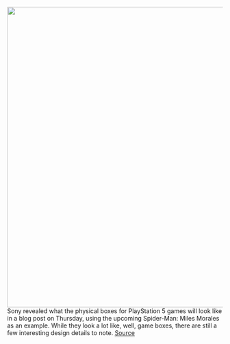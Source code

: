<img src='https://cdn.vox-cdn.com/thumbor/wIl_YoYQyYZKfM5GF_DuP2_CMkk=/0x0:2539x1682/1200x800/filters:focal(1067x638:1473x1044)/cdn.vox-cdn.com/uploads/chorus_image/image/67036969/spiderman_ps5.0.png' width='700px' /><br/>
Sony revealed what the physical boxes for PlayStation 5 games will look like in a blog post on Thursday, using the upcoming Spider-Man: Miles Morales as an example. While they look a lot like, well, game boxes, there are still a few interesting design details to note.
<a href='https://www.theverge.com/2020/7/9/21318869/sony-ps5-game-caes-box-design'> Source <a/>